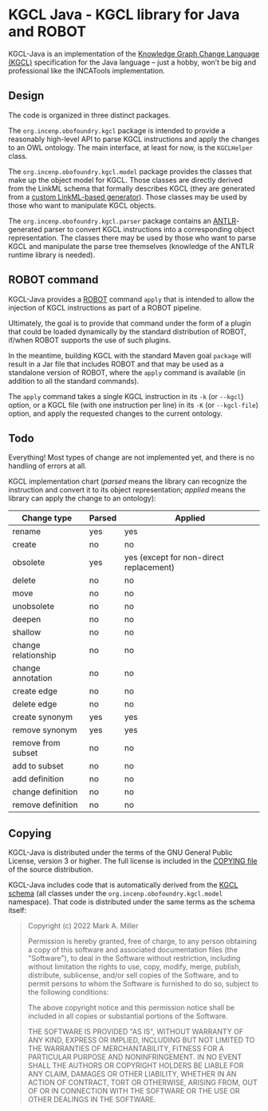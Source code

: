 KGCL Java - KGCL library for Java and ROBOT
===========================================

KGCL-Java is an implementation of the [Knowledge Graph Change Language
(KGCL)](https://github.com/INCATools/kgcl) specification for the Java
language – just a hobby, won’t be big and professional like the
INCATools implementation.

Design
------
The code is organized in three distinct packages.

The `org.incenp.obofoundry.kgcl` package is intended to provide a
reasonably high-level API to parse KGCL instructions and apply the
changes to an OWL ontology. The main interface, at least for now, is the
`KGCLHelper` class.

The `org.incenp.obofoundry.kgcl.model` package provides the classes that
make up the object model for KGCL. Those classes are directly derived
from the LinkML schema that formally describes KGCL (they are generated
from a [custom LinkML-based generator](linkml/custom-javagen.py)). Those
classes may be used by those who want to manipulate KGCL objects.

The `org.incenp.obofoundry.kgcl.parser` package contains an
[ANTLR](https://www.antlr.org/)-generated parser to convert KGCL
instructions into a corresponding object representation. The classes
there may be used by those who want to parse KGCL and manipulate the
parse tree themselves (knowledge of the ANTLR runtime library is
needed).

ROBOT command
-------------
KGCL-Java provides a [ROBOT](http://robot.obolibrary.org/) command
`apply` that is intended to allow the injection of KGCL instructions as
part of a ROBOT pipeline.

Ultimately, the goal is to provide that command under the form of a
plugin that could be loaded dynamically by the standard distribution of
ROBOT, if/when ROBOT supports the use of such plugins.

In the meantime, building KGCL with the standard Maven goal `package`
will result in a Jar file that includes ROBOT and that may be used as a
standalone version of ROBOT, where the `apply` command is available (in
addition to all the standard commands).

The `apply` command takes a single KGCL instruction in its `-k` (or
`--kgcl`) option, or a KGCL file (with one instruction per line) in its
`-K` (or `--kgcl-file`) option, and apply the requested changes to the
current ontology.

Todo
----
Everything! Most types of change are not implemented yet, and there is
no handling of errors at all.

KGCL implementation chart (_parsed_ means the library can recognize the
instruction and convert it to its object representation; _applied_ means
the library can apply the change to an ontology):

| Change type         | Parsed | Applied |
| ------------------- | -------| ------- |
| rename              | yes    | yes     |
| create              | no     | no      |
| obsolete            | yes    | yes (except for non-direct replacement) |
| delete              | no     | no      |
| move                | no     | no      |
| unobsolete          | no     | no      |
| deepen              | no     | no      |
| shallow             | no     | no      |
| change relationship | no     | no      |
| change annotation   | no     | no      |
| create edge         | no     | no      |
| delete edge         | no     | no      |
| create synonym      | yes    | yes     |
| remove synonym      | yes    | yes     |
| remove from subset  | no     | no      |
| add to subset       | no     | no      |
| add definition      | no     | no      |
| change definition   | no     | no      |
| remove definition   | no     | no      |

Copying
-------
KGCL-Java is distributed under the terms of the GNU General Public
License, version 3 or higher. The full license is included in the
[COPYING file](COPYING) of the source distribution.

KGCL-Java includes code that is automatically derived from the [KGCL
schema](https://github.com/INCATools/kgcl) (all classes under the
`org.incenp.obofoundry.kgcl.model` namespace). That code is distributed
under the same terms as the schema itself:

> Copyright (c) 2022 Mark A. Miller
>
> Permission is hereby granted, free of charge, to any person obtaining a copy
> of this software and associated documentation files (the "Software"), to deal
> in the Software without restriction, including without limitation the rights
> to use, copy, modify, merge, publish, distribute, sublicense, and/or sell
> copies of the Software, and to permit persons to whom the Software is
> furnished to do so, subject to the following conditions:
>
> The above copyright notice and this permission notice shall be included in all
> copies or substantial portions of the Software.
>
> THE SOFTWARE IS PROVIDED "AS IS", WITHOUT WARRANTY OF ANY KIND, EXPRESS OR
> IMPLIED, INCLUDING BUT NOT LIMITED TO THE WARRANTIES OF MERCHANTABILITY,
> FITNESS FOR A PARTICULAR PURPOSE AND NONINFRINGEMENT. IN NO EVENT SHALL THE
> AUTHORS OR COPYRIGHT HOLDERS BE LIABLE FOR ANY CLAIM, DAMAGES OR OTHER
> LIABILITY, WHETHER IN AN ACTION OF CONTRACT, TORT OR OTHERWISE, ARISING FROM,
> OUT OF OR IN CONNECTION WITH THE SOFTWARE OR THE USE OR OTHER DEALINGS IN THE
> SOFTWARE.
